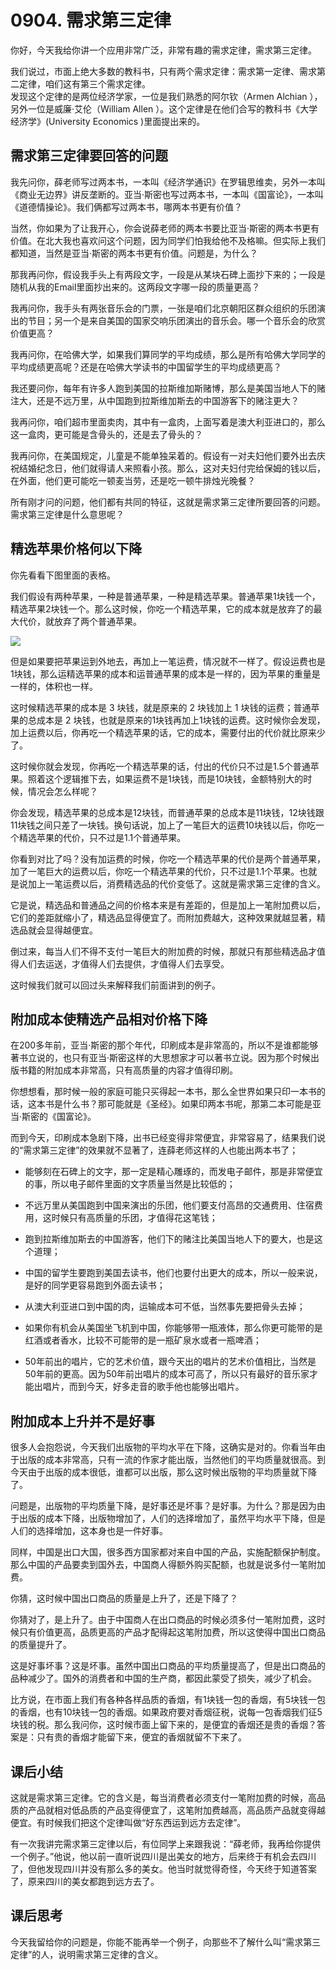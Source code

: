 # 0904. 需求第三定律
你好，今天我给你讲一个应用非常广泛，非常有趣的需求定律，需求第三定律。

我们说过，市面上绝大多数的教科书，只有两个需求定律：需求第一定律、需求第二定律，咱们这有第三个需求定律。<br>发现这个定律的是两位经济学家，一位是我们熟悉的阿尔钦（Armen Alchian ），另外一位是威廉·艾伦（William Allen ）。这个定律是在他们合写的教科书《大学经济学》(University Economics )里面提出来的。
## 需求第三定律要回答的问题
我先问你，薛老师写过两本书，一本叫《经济学通识》在罗辑思维卖，另外一本叫《商业无边界》讲反垄断的。亚当·斯密也写过两本书，一本叫《国富论》，一本叫《道德情操论》。我们俩都写过两本书，哪两本书更有价值？

当然，你如果为了让我开心，你会说薛老师的两本书要比亚当·斯密的两本书更有价值。在北大我也喜欢问这个问题，因为同学们怕我给他不及格嘛。但实际上我们都知道，当然是亚当·斯密的两本书更有价值。问题是，为什么？

那我再问你，假设我手头上有两段文字，一段是从某块石碑上面抄下来的；一段是随机从我的Email里面抄出来的。这两段文字哪一段的质量更高？

我再问你，我手头有两张音乐会的门票，一张是咱们北京朝阳区群众组织的乐团演出的节目；另一个是来自美国的国家交响乐团演出的音乐会。哪一个音乐会的欣赏价值更高？

我再问你，在哈佛大学，如果我们算同学的平均成绩，那么是所有哈佛大学同学的平均成绩更高呢？还是在哈佛大学读书的中国留学生的平均成绩更高？

我还要问你，每年有许多人跑到美国的拉斯维加斯赌博，那么是美国当地人下的赌注大，还是不远万里，从中国跑到拉斯维加斯去的中国游客下的赌注更大？

我再问你，咱们超市里面卖肉，其中有一盒肉，上面写着是澳大利亚进口的，那么这一盒肉，更可能是含骨头的，还是去了骨头的？

我再问你，在美国规定，儿童是不能单独呆着的。假设有一对夫妇他们要外出去庆祝结婚纪念日，他们就得请人来照看小孩。那么，这对夫妇付完给保姆的钱以后，在外面，他们更可能吃一顿麦当劳，还是吃一顿牛排烛光晚餐？

所有刚才问的问题，他们都有共同的特征，这就是需求第三定律所要回答的问题。需求第三定律是什么意思呢？
## 精选苹果价格何以下降
你先看看下图里面的表格。

我们假设有两种苹果，一种是普通苹果，一种是精选苹果。普通苹果1块钱一个，精选苹果2块钱一个。那么这时候，你吃一个精选苹果，它的成本就是放弃了的最大代价，就放弃了两个普通苹果。

![](https://raw.githubusercontent.com/dalong0514/selfstudy/master/图片链接库/薛兆丰/案例2.jpg)

但是如果要把苹果运到外地去，再加上一笔运费，情况就不一样了。假设运费也是1块钱，那么运精选苹果的成本和运普通苹果的成本是一样的，因为苹果的重量是一样的，体积也一样。

这时候精选苹果的成本是 3 块钱，就是原来的 2 块钱加上 1 块钱的运费；普通苹果的总成本是 2 块钱，也就是原来的1块钱再加上1块钱的运费。这时候你会发现，加上运费以后，你再吃一个精选苹果的话，它的成本，需要付出的代价就比原来少了。

这时候你就会发现，你再吃一个精选苹果的话，付出的代价只不过是1.5个普通苹果。照着这个逻辑推下去，如果运费不是1块钱，而是10块钱，金额特别大的时候，情况会怎么样呢？

你会发现，精选苹果的总成本是12块钱，而普通苹果的总成本是11块钱，12块钱跟11块钱之间只差了一块钱。换句话说，加上了一笔巨大的运费10块钱以后，你吃一个精选苹果的代价，只不过是1.1个普通苹果。

你看到对比了吗？没有加运费的时候，你吃一个精选苹果的代价是两个普通苹果，加了一笔巨大的运费以后，你吃一个精选苹果的代价，只不过是1.1个苹果。也就是说加上一笔运费以后，消费精选品的代价变低了。这就是需求第三定律的含义。

它是说，精选品和普通品之间的价格本来是有差距的，但是加上一笔附加费以后，它们的差距就缩小了，精选品显得便宜了。而附加费越大，这种效果就越显著，精选品就会显得越便宜。

倒过来，每当人们不得不支付一笔巨大的附加费的时候，那就只有那些精选品才值得人们去运送，才值得人们去提供，才值得人们去享受。

这时候我们就可以回过头来解释我们前面讲到的例子。
## 附加成本使精选产品相对价格下降
在200多年前，亚当·斯密的那个年代，印刷成本是非常高的，所以不是谁都能够著书立说的，也只有亚当·斯密这样的大思想家才可以著书立说。因为那个时候出版书籍的附加成本非常高，只有高质量的内容才值得印刷。

你想想看，那时候一般的家庭可能只买得起一本书，那么全世界如果只印一本书的话，这本书是什么书？那可能就是《圣经》。如果印两本书呢，那第二本可能是亚当·斯密的《国富论》。

而到今天，印刷成本急剧下降，出书已经变得非常便宜，非常容易了，结果我们说的“需求第三定律”的效果就不显著了，连薛老师这样的人也能出两本书了；

* 能够刻在石碑上的文字，那一定是精心雕琢的，而发电子邮件，那是非常便宜的事，所以电子邮件里面的文字质量当然是比较低的；

* 不远万里从美国跑到中国来演出的乐团，他们要支付高昂的交通费用、住宿费用，这时候只有高质量的乐团，才值得花这笔钱；

* 跑到拉斯维加斯去的中国游客，他们下的赌注比美国当地人下的要大，也是这个道理；

* 中国的留学生要跑到美国去读书，他们也要付出更大的成本，所以一般来说，是好的同学更容易跑到外面去读书；

* 从澳大利亚进口到中国的肉，运输成本可不低，当然事先要把骨头去掉；

* 如果你有机会从美国坐飞机到中国，你能够带一瓶液体，那么你更可能带的是红酒或者香水，比较不可能带的是一瓶矿泉水或者一瓶啤酒；

* 50年前出的唱片，它的艺术价值，跟今天出的唱片的艺术价值相比，当然是50年前的更高。因为50年前出唱片的成本可高了，所以只有最好的音乐家才能出唱片，而到今天，好多走音的歌手他也能够出唱片。

##  附加成本上升并不是好事
很多人会抱怨说，今天我们出版物的平均水平在下降，这确实是对的。你看当年由于出版的成本非常高，只有一流的作家才能出版，当然他们的平均质量就很高。到今天由于出版的成本很低，谁都可以出版，那么这时候出版物的平均质量就下降了。

问题是，出版物的平均质量下降，是好事还是坏事？是好事。为什么？那是因为由于出版的成本下降，出版物增加了，人们的选择增加了，虽然平均水平下降，但是人们的选择增加，这本身也是一件好事。

同样，中国是出口大国，很多西方国家都对来自中国的产品，实施配额保护制度。那么中国的产品要卖到国外去，中国商人得额外购买配额，也就是说多付一笔附加费。

你猜，这时候中国出口商品的质量是上升了，还是下降了？

你猜对了，是上升了。由于中国商人在出口商品的时候必须多付一笔附加费，这时候只有价值更高，品质更高的产品才配得起这笔附加费，所以这使得中国出口商品的质量提升了。

这是好事坏事？这是坏事。虽然中国出口商品的平均质量提高了，但是出口商品的品种减少了。国外的消费者和中国的生产商，都因此蒙受了损失，减少了机会。

比方说，在市面上我们有各种各样品质的香烟，有1块钱一包的香烟，有5块钱一包的香烟，也有10块钱一包的香烟。如果政府要对香烟征税，说每一包香烟我们征5块钱的税。那么我问你，这时候市面上留下来的，是便宜的香烟还是贵的香烟？答案是：只有贵的香烟才能留下来，便宜的香烟就留不下来了。
## 课后小结
这就是需求第三定律。它的含义是，每当消费者必须支付一笔附加费的时候，高品质的产品就相对低品质的产品变得便宜了，这笔附加费越高，高品质产品就变得越便宜。有时候我们把这个定律叫做“好东西运到远方去定律”。

有一次我讲完需求第三定律以后，有位同学上来跟我说：“薛老师，我再给你提供一个例子。”他说，他以前一直听说四川是出美女的地方，后来终于有机会去四川了，但他发现四川并没有那么多的美女。他当时就觉得奇怪，今天终于知道答案了，原来四川的美女都跑到远方去了。
## 课后思考
今天我留给你的问题是，你能不能再举一个例子，向那些不了解什么叫“需求第三定律”的人，说明需求第三定律的含义。